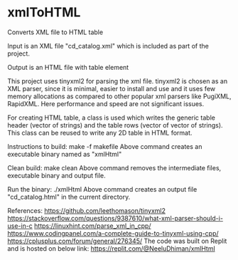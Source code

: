 # xmlToHTML
Converts XML file to HTML table

Input is an XML file "cd_catalog.xml" which is included as part of the project.

Output is an HTML file with table element

This project uses tinyxml2 for parsing the xml file. tinyxml2 is chosen as an XML parser, since it is minimal, easier to install and use and it uses few memory allocations as compared to other popular xml parsers like PugiXML, RapidXML. Here performance and speed are not significant issues. 

For creating HTML table, a class is used which writes the generic table header (vector of strings) and the table rows (vector of vector of strings). This class can be reused to write any 2D table in HTML format.

Instructions to build:
make -f makefile 
Above command creates an executable binary named as "xmlHtml"

Clean build:
make clean
Above command removes the intermediate files, executable binary and output file.

Run the binary:
./xmlHtml
Above command creates an output file "cd_catalog.html" in the current directory.

References:
https://github.com/leethomason/tinyxml2
https://stackoverflow.com/questions/9387610/what-xml-parser-should-i-use-in-c
https://linuxhint.com/parse_xml_in_cpp/
https://www.codingpanel.com/a-complete-guide-to-tinyxml-using-cpp/
https://cplusplus.com/forum/general/276345/
The code was built on Replit and is hosted on below link:
https://replit.com/@NeeluDhiman/xmlHtml
